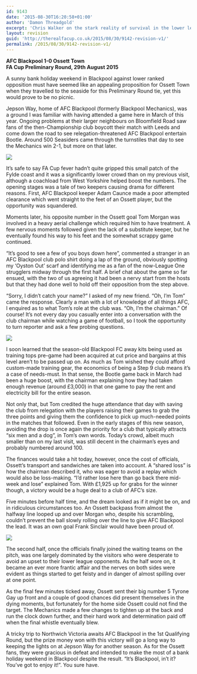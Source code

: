 ```yaml
---
id: 9143
date: '2015-08-30T16:20:58+01:00'
author: 'Damon Threadgold'
excerpt: 'Chris Walker on the stark reality of survival in the lower leagues and the finances a Cup run can bring.'
layout: revision
guid: 'http://therealfacup.co.uk/2015/08/30/9142-revision-v1/'
permalink: /2015/08/30/9142-revision-v1/
---
```


**AFC Blackpool 1-0 Ossett Town  
FA Cup Preliminary Round, 29th August 2015**

A sunny bank holiday weekend in Blackpool against lower ranked opposition must have seemed like an appealing proposition for Ossett Town when they travelled to the seaside for this Preliminary Round tie, yet this would prove to be no picnic.

Jepson Way, home of AFC Blackpool (formerly Blackpool Mechanics), was a ground I was familiar with having attended a game here in March of this year. Ongoing problems at their larger neighbours on Bloomfield Road saw fans of the then-Championship club boycott their match with Leeds and come down the road to see relegation-threatened AFC Blackpool entertain Bootle. Around 500 Seasiders came through the turnstiles that day to see the Mechanics win 2-1, but more on that later.

![](https://lh3.googleusercontent.com/-zhZxuQEugqI/VeMbzOfhRkI/AAAAAAAAFfI/aYi1_vGxWEY/s720-Ic42/IMG_2057.jpg)

It’s safe to say FA Cup fever hadn’t quite gripped this small patch of the Fylde coast and it was a significantly lower crowd than on my previous visit, although a coachload from West Yorkshire helped boost the numbers. The opening stages was a tale of two keepers causing drama for different reasons. First, AFC Blackpool keeper Adam Caunce made a poor attempted clearance which went straight to the feet of an Ossett player, but the opportunity was squandered.

Moments later, his opposite number in the Ossett goal Tom Morgan was involved in a heavy aerial challenge which required him to have treatment. A few nervous moments followed given the lack of a substitute keeper, but he eventually found his way to his feet and the somewhat scrappy game continued.

“It’s good to see a few of you boys down here”, commented a stranger in an AFC Blackpool club polo shirt doing a lap of the ground, obviously spotting my ‘Oyston Out’ scarf and identifying me as a fan of the now-League One strugglers midway through the first half. A brief chat about the game so far ensued, with the two of us agreeing it had been a nervy start from the hosts but that they had done well to hold off their opposition from the step above.

“Sorry, I didn’t catch your name?” I asked of my new friend. “Oh, I’m Tom” came the response. Clearly a man with a lot of knowledge of all things AFC, I enquired as to what Tom’s role at the club was. “Oh, I’m the chairman.” Of course! It’s not every day you casually enter into a conversation with the club chairman while watching a game of football, so I took the opportunity to turn reporter and ask a few probing questions.

![](https://lh3.googleusercontent.com/-RHQFEKOhANY/VeMbzDHEldI/AAAAAAAAFe8/Q84YLcwgvbg/s720-Ic42/IMG_2073.jpg)

I soon learned that the season-old Blackpool FC away kits being used as training tops pre-game had been acquired at cut price and bargains at this level aren’t to be passed up on. As much as Tom wished they could afford custom-made training gear, the economics of being a Step 9 club means it’s a case of needs-must. In that sense, the Bootle game back in March had been a huge boost, with the chairman explaining how they had taken enough revenue (around £3,000) in that one game to pay the rent and electricity bill for the entire season.

Not only that, but Tom credited the huge attendance that day with saving the club from relegation with the players raising their games to grab the three points and giving them the confidence to pick up much-needed points in the matches that followed. Even in the early stages of this new season, avoiding the drop is once again the priority for a club that typically attracts “six men and a dog”, in Tom’s own words. Today’s crowd, albeit much smaller than on my last visit, was still decent in the chairman’s eyes and probably numbered around 100.

The finances would take a hit today, however, once the cost of officials, Ossett’s transport and sandwiches are taken into account. A “shared loss” is how the chairman described it, who was eager to avoid a replay which would also be loss-making. “I’d rather lose here than go back there mid-week and lose” explained Tom. With £1,925 up for grabs for the winner though, a victory would be a huge deal to a club of AFC’s size.

Five minutes before half time, and the dream looked as if it might be on, and in ridiculous circumstances too. An Ossett backpass from almost the halfway line looped up and over Morgan who, despite his scrambling, couldn’t prevent the ball slowly rolling over the line to give AFC Blackpool the lead. It was an own goal Frank Sinclair would have been proud of.

![](https://lh3.googleusercontent.com/-uuJRUg8NNLM/VeMbzJGnPmI/AAAAAAAAFfM/gnxi8rCJMlM/s512-Ic42/IMG_2072.jpg)

The second half, once the officials finally joined the waiting teams on the pitch, was one largely dominated by the visitors who were desperate to avoid an upset to their lower league opponents. As the half wore on, it became an ever more frantic affair and the nerves on both sides were evident as things started to get feisty and in danger of almost spilling over at one point.

As the final few minutes ticked away, Ossett sent their big number 5 Tyrone Gay up front and a couple of good chances did present themselves in the dying moments, but fortunately for the home side Ossett could not find the target. The Mechanics made a few changes to tighten up at the back and run the clock down further, and their hard work and determination paid off when the final whistle eventually blew.

A tricky trip to Northwich Victoria awaits AFC Blackpool in the 1st Qualifying Round, but the prize money won with this victory will go a long way to keeping the lights on at Jepson Way for another season. As for the Ossett fans, they were gracious in defeat and intended to make the most of a bank holiday weekend in Blackpool despite the result. “It’s Blackpool, in’t it? You’ve got to enjoy it!”. You sure have.